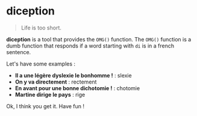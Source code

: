 # diception

> Life is too short.

**diception** is a tool that provides the `OMG()` function. The `OMG()` function is a dumb function that responds if a word starting with `di` is in a french sentence.

Let's have some examples :

- **Il a une légère dyslexie le bonhomme !** : slexie
- **On y va directement** : rectement
- **En avant pour une bonne dichotomie !** : chotomie
- **Martine dirige le pays** : rige

Ok, I think you get it. Have fun !